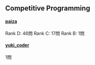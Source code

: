 ## Competitive Programming<br>
#### [paiza](https://paiza.jp/challenges)
Rank D: 46問
Rank C: 17問
Rank B: 1問
#### [yuki_coder](http://yukicoder.me/)
1問
